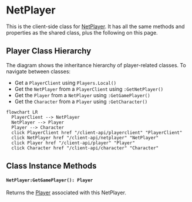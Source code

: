 # NetPlayer

This is the client-side class for [NetPlayer](/shared-api/netplayer). It has all the same methods and properties as the shared class, plus the following on this page.

## Player Class Hierarchy

The diagram shows the inheritance hierarchy of player-related classes. To navigate between classes:
- Get a `PlayerClient` using `Players.Local()`
- Get the `NetPlayer` from a `PlayerClient` using `:GetNetPlayer()`
- Get the `Player` from a `NetPlayer` using `:GetGamePlayer()`
- Get the `Character` from a `Player` using `:GetCharacter()`


```mermaid
flowchart LR
  PlayerClient --> NetPlayer
  NetPlayer --> Player
  Player --> Character
  click PlayerClient href "/client-api/playerclient" "PlayerClient"
  click NetPlayer href "/client-api/netplayer" "NetPlayer"
  click Player href "/client-api/player" "Player"
  click Character href "/client-api/character" "Character"
```

## Class Instance Methods

#### `NetPlayer:GetGamePlayer(): Player`

Returns the [Player](/client-api/player) associated with this NetPlayer.
